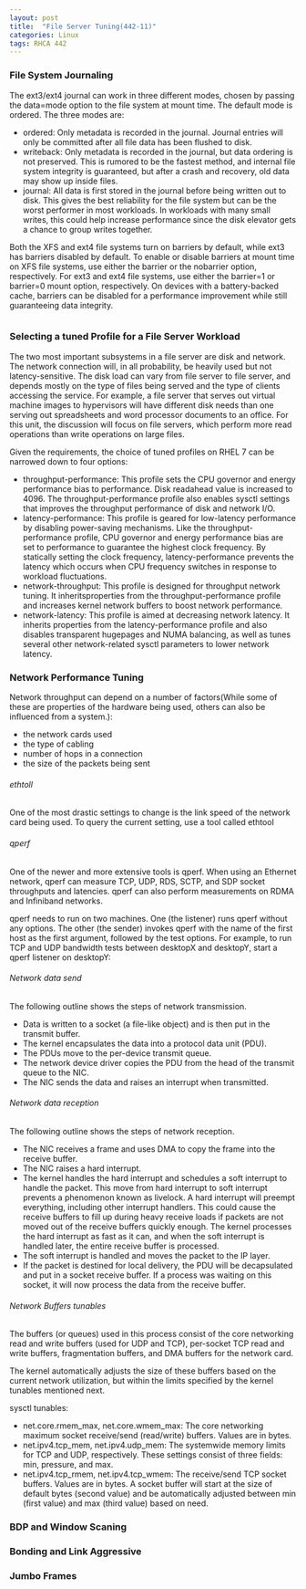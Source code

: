 ```yaml
---
layout: post
title:  "File Server Tuning(442-11)"
categories: Linux
tags: RHCA 442
---
```


### File System Journaling

The ext3/ext4 journal can work in three different modes, chosen by passing the data=mode option to the file system at mount time. The default mode is ordered. The three modes are:

*    ordered: Only metadata is recorded in the journal. Journal entries will only be committed after all file data has been flushed to disk.
*    writeback: Only metadata is recorded in the journal, but data ordering is not preserved. This is rumored to be the fastest method, and internal file system integrity is guaranteed, but after a crash and recovery, old data may show up inside files.
*    journal: All data is first stored in the journal before being written out to disk. This gives the best reliability for the file system but can be the worst performer in most workloads. In workloads with many small writes, this could help increase performance since the disk elevator gets a chance to group writes together.

Both the XFS and ext4 file systems turn on barriers by default, while ext3 has barriers disabled by default.  To enable or disable barriers at mount time on XFS file systems, use either the barrier or the 
nobarrier option, respectively. For ext3 and ext4 file systems, use either the barrier=1 or barrier=0 mount option, respectively. On devices with a battery-backed cache, barriers can be disabled for a performance improvement while still guaranteeing data integrity.

```

```

### Selecting a tuned Profile for a File Server Workload

The two most important subsystems in a file server are disk and network.
The network connection will, in all probability, be heavily used but not latency-sensitive. The disk load can vary from file server to file server, and depends mostly on the type of files being served and the
type of clients accessing the service. For example, a file server that serves out virtual machine images to hypervisors will have different disk needs than one serving out spreadsheets and word processor documents to an office. For this unit, the discussion will focus on file servers, which perform more read operations than write operations on large files.

Given the requirements, the choice of tuned profiles on RHEL 7 can be narrowed down to four options:

*    throughput-performance: This profile sets the CPU governor and energy performance bias to performance. Disk readahead value is increased to 4096. The throughput-performance profile also enables sysctl settings that improves the throughput performance of disk and network I/O.
*    latency-performance: This profile is geared for low-latency performance by disabling power-saving mechanisms. Like the throughput-performance profile, CPU governor and energy performance bias are set to performance to guarantee the highest clock frequency. By statically setting the clock frequency, latency-performance prevents the latency which occurs when CPU frequency switches in response to workload fluctuations.
*    network-throughput: This profile is designed for throughput network tuning. It inheritsproperties from the throughput-performance profile and increases kernel network buffers to boost network performance.
*    network-latency: This profile is aimed at decreasing network latency. It inherits properties from the latency-performance profile and also disables transparent hugepages and NUMA balancing, as well as tunes several other network-related sysctl parameters to lower network latency.

### Network Performance Tuning

Network throughput can depend on a number of factors(While some of these are properties of the hardware being used, others can also be influenced from a system.): 

*    the network cards used
*    the type of cabling
*    number of hops in a connection
*    the size of the packets being sent

###### ethtoll

One of the most drastic settings to change is the link speed of the network card being used. To query the current setting, use a tool called ethtool


###### qperf

One of the newer and more extensive tools is qperf. When using an Ethernet network, qperf can measure TCP, UDP, RDS, SCTP, and SDP socket throughputs and latencies. qperf can also perform measurements on RDMA and Infiniband networks.

qperf needs to run on two machines. One (the listener) runs qperf without any options. The other (the sender) invokes qperf with the name of the first host as the first argument, followed by the test options. For example, to run TCP and UDP bandwidth tests between desktopX and desktopY, start a qperf listener on desktopY:

###### Network data send

The following outline shows the steps of network transmission.

*    Data is written to a socket (a file-like object) and is then put in the transmit buffer.
*    The kernel encapsulates the data into a protocol data unit (PDU).
*    The PDUs move to the per-device transmit queue.
*    The network device driver copies the PDU from the head of the transmit queue to the NIC.
*    The NIC sends the data and raises an interrupt when transmitted.

###### Network data reception

The following outline shows the steps of network reception.

*    The NIC receives a frame and uses DMA to copy the frame into the receive buffer.
*    The NIC raises a hard interrupt.
*    The kernel handles the hard interrupt and schedules a soft interrupt to handle the packet. This move from hard interrupt to soft interrupt prevents a phenomenon known as livelock. A hard interrupt will preempt everything, including other interrupt handlers. This could cause the receive buffers to fill up during heavy receive loads if packets are not moved out of the receive buffers quickly enough. The kernel processes the hard interrupt as fast as it can, and when the soft interrupt is handled later, the entire receive buffer is processed.
*    The soft interrupt is handled and moves the packet to the IP layer.
*    If the packet is destined for local delivery, the PDU will be decapsulated and put in a socket receive buffer. If a process was waiting on this socket, it will now process the data from the receive buffer.

###### Network Buffers tunables

The buffers (or queues) used in this process consist of the core networking read and write buffers (used for UDP and TCP), per-socket TCP read and write buffers, fragmentation buffers, and DMA buffers for the network card. 

The kernel automatically adjusts the size of these buffers based on the current network utilization, but within the limits specified by the kernel tunables mentioned next.

sysctl tunables:

*    net.core.rmem_max, net.core.wmem_max: The core networking maximum socket receive/send (read/write) buffers. Values are in bytes.
*    net.ipv4.tcp_mem, net.ipv4.udp_mem: The systemwide memory limits for TCP and UDP, respectively. These settings consist of three fields: min, pressure, and max.
*    net.ipv4.tcp_rmem, net.ipv4.tcp_wmem: The receive/send TCP socket buffers. Values are in bytes. A socket buffer will start at the size of default bytes (second value) and be automatically adjusted between min (first value) and max (third value) based on need.

### BDP and Window Scaning 


### Bonding and Link Aggressive


### Jumbo Frames
